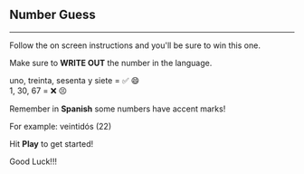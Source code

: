## Number Guess

---

Follow the on screen instructions and you'll be sure to win this one.

Make sure to **WRITE OUT** the number in the language.

uno, treinta, sesenta y siete = ✅ 😄  
1, 30, 67 = ❌ 😣

Remember in **Spanish** some numbers have accent marks!

For example: veintidós (22)

Hit **Play** to get started!

Good Luck!!!